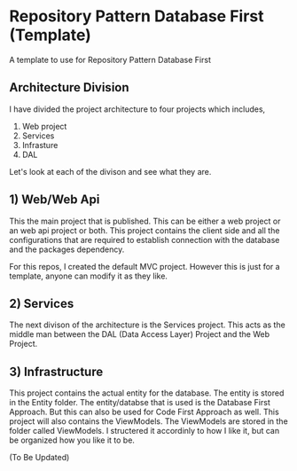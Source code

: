 # Repository Pattern Database First (Template)
A template to use for Repository Pattern Database First <br/>

## Architecture Division
I have divided the project architecture to four projects which includes,
1) Web project
2) Services
3) Infrasture
4) DAL

Let's look at each of the divison and see what they are.

## 1) Web/Web Api
This the main project that is published. This can be either a web project or an web api project or both. This project contains the client side and all the configurations that are required to establish connection with the database and the packages dependency.

For this repos, I created the default MVC project. However this is just for a template, anyone can modify it as they like.

## 2) Services
The next divison of the architecture is the Services project. This acts as the middle man between the DAL (Data Access Layer) Project and the Web Project.

## 3) Infrastructure
This project contains the actual entity for the database. The entity is stored in the Entity folder. The entity/databse that is used is the Database First Approach. But this can also be used for Code First Approach as well. This project will also contains the ViewModels. The ViewModels are stored in the folder called ViewModels. I structered it accordinly to how I like it, but can be organized how you like it to be.

(To Be Updated)
